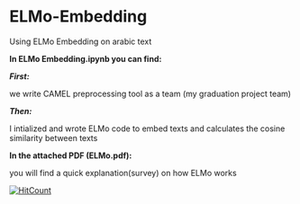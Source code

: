 # ELMo-Embedding
Using ELMo Embedding on arabic text 

**In ELMo Embedding.ipynb you can find:**

_**First:**_

we write CAMEL preprocessing tool as a team (my graduation project team)


_**Then:**_

I intialized and wrote ELMo code to embed texts and calculates the cosine similarity between texts


**In the attached PDF (ELMo.pdf):**

you will find a quick explanation(survey) on how ELMo works

[![HitCount](https://hits.dwyl.com/Dalia-Mahmoud-ElSayes/ELMo-Embedding.svg?style=flat-square)](http://hits.dwyl.com/Dalia-Mahmoud-ElSayes/ELMo-Embedding)
